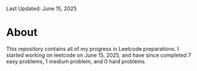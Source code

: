 Last Updated: June 15, 2025

# About

This repository contains all of my progress in Leetcode preparations. I started working on leetcode on June 15, 2025, and have since completed 7 easy problems, 1 medium problem, and 0 hard problems.